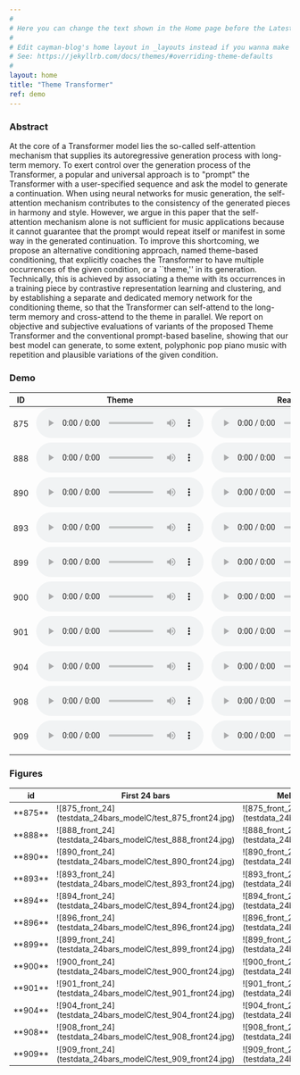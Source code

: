 ```yaml
---
#
# Here you can change the text shown in the Home page before the Latest Posts section.
#
# Edit cayman-blog's home layout in _layouts instead if you wanna make some changes
# See: https://jekyllrb.com/docs/themes/#overriding-theme-defaults
#
layout: home
title: "Theme Transformer"
ref: demo
---
```


### Abstract
<!-- Theme Transformer: Symbolic Music Generation with Theme-Conditioned Transformer -->

At the core of a Transformer model lies the so-called self-attention mechanism that supplies its autoregressive generation process with long-term memory. To exert control over the generation process of the Transformer, a popular and universal approach is to "prompt" the Transformer with a user-specified sequence and ask the model to generate a continuation. When using neural networks for music generation, the self-attention mechanism contributes to the consistency of the generated pieces in harmony and style. However, we argue in this paper that the self-attention mechanism alone is not sufficient for music applications because it cannot guarantee that the prompt would repeat itself or manifest in some way in the generated continuation. To improve this shortcoming, we propose an alternative conditioning approach, named theme-based conditioning, that explicitly coaches the Transformer to have multiple occurrences of the given condition, or a ``theme,'' in its generation. Technically, this is achieved by associating a theme with its occurrences in a training piece by contrastive representation learning and clustering, and by establishing a separate and dedicated memory network for the conditioning theme, so that the Transformer can self-attend to the long-term memory and cross-attend to the theme in parallel. We report on objective and subjective evaluations of variants of the proposed Theme Transformer and the conventional prompt-based baseline, showing that our best model can generate, to some extent, polyphonic pop piano music with repetition and plausible variations of the given condition. 

### Demo

| ID| Theme | Real Data | Baseline | Theme Transformer
| -- | -------- | -------- | -------- | -------- |
| 875 | <audio controls><source src="theme-transformer-audio/875_Theme.mp3" type="audio/mp3">Your browser does not support the audio element.</audio> | <audio controls><source src="theme-transformer-audio/875_Realdata.mp3" type="audio/mp3">Your browser does not support the audio element.</audio> | <audio controls><source src="theme-transformer-audio/875_Baseline.mp3" type="audio/mp3">Your browser does not support the audio element.</audio> | <audio controls><source src="theme-transformer-audio/875_ThemeTransformer.mp3" type="audio/mp3">Your browser does not support the audio element.</audio>|
| 888 | <audio controls><source src="theme-transformer-audio/888_Theme.mp3" type="audio/mp3">Your browser does not support the audio element.</audio> | <audio controls><source src="theme-transformer-audio/888_Realdata.mp3" type="audio/mp3">Your browser does not support the audio element.</audio> | <audio controls><source src="theme-transformer-audio/888_Baseline.mp3" type="audio/mp3">Your browser does not support the audio element.</audio> | <audio controls><source src="theme-transformer-audio/888_ThemeTransformer.mp3" type="audio/mp3">Your browser does not support the audio element.</audio>|
| 890 | <audio controls><source src="theme-transformer-audio/890_Theme.mp3" type="audio/mp3">Your browser does not support the audio element.</audio> | <audio controls><source src="theme-transformer-audio/890_Realdata.mp3" type="audio/mp3">Your browser does not support the audio element.</audio> | <audio controls><source src="theme-transformer-audio/890_Baseline.mp3" type="audio/mp3">Your browser does not support the audio element.</audio> | <audio controls><source src="theme-transformer-audio/890_ThemeTransformer.mp3" type="audio/mp3">Your browser does not support the audio element.</audio>|
| 893 | <audio controls><source src="theme-transformer-audio/893_Theme.mp3" type="audio/mp3">Your browser does not support the audio element.</audio> | <audio controls><source src="theme-transformer-audio/893_Realdata.mp3" type="audio/mp3">Your browser does not support the audio element.</audio> | <audio controls><source src="theme-transformer-audio/893_Baseline.mp3" type="audio/mp3">Your browser does not support the audio element.</audio> | <audio controls><source src="theme-transformer-audio/893_ThemeTransformer.mp3" type="audio/mp3">Your browser does not support the audio element.</audio>|
| 899 | <audio controls><source src="theme-transformer-audio/899_Theme.mp3" type="audio/mp3">Your browser does not support the audio element.</audio> | <audio controls><source src="theme-transformer-audio/899_Realdata.mp3" type="audio/mp3">Your browser does not support the audio element.</audio> | <audio controls><source src="theme-transformer-audio/899_Baseline.mp3" type="audio/mp3">Your browser does not support the audio element.</audio> | <audio controls><source src="theme-transformer-audio/899_ThemeTransformer.mp3" type="audio/mp3">Your browser does not support the audio element.</audio>|
| 900 | <audio controls><source src="theme-transformer-audio/900_Theme.mp3" type="audio/mp3">Your browser does not support the audio element.</audio> | <audio controls><source src="theme-transformer-audio/900_Realdata.mp3" type="audio/mp3">Your browser does not support the audio element.</audio> | <audio controls><source src="theme-transformer-audio/900_Baseline.mp3" type="audio/mp3">Your browser does not support the audio element.</audio> | <audio controls><source src="theme-transformer-audio/900_ThemeTransformer.mp3" type="audio/mp3">Your browser does not support the audio element.</audio>|
| 901 | <audio controls><source src="theme-transformer-audio/901_Theme.mp3" type="audio/mp3">Your browser does not support the audio element.</audio> | <audio controls><source src="theme-transformer-audio/901_Realdata.mp3" type="audio/mp3">Your browser does not support the audio element.</audio> | <audio controls><source src="theme-transformer-audio/901_Baseline.mp3" type="audio/mp3">Your browser does not support the audio element.</audio> | <audio controls><source src="theme-transformer-audio/901_ThemeTransformer.mp3" type="audio/mp3">Your browser does not support the audio element.</audio>|
| 904 | <audio controls><source src="theme-transformer-audio/904_Theme.mp3" type="audio/mp3">Your browser does not support the audio element.</audio> | <audio controls><source src="theme-transformer-audio/904_Realdata.mp3" type="audio/mp3">Your browser does not support the audio element.</audio> | <audio controls><source src="theme-transformer-audio/904_Baseline.mp3" type="audio/mp3">Your browser does not support the audio element.</audio> | <audio controls><source src="theme-transformer-audio/904_ThemeTransformer.mp3" type="audio/mp3">Your browser does not support the audio element.</audio>|
| 908 | <audio controls><source src="theme-transformer-audio/908_Theme.mp3" type="audio/mp3">Your browser does not support the audio element.</audio> | <audio controls><source src="theme-transformer-audio/908_Realdata.mp3" type="audio/mp3">Your browser does not support the audio element.</audio> | <audio controls><source src="theme-transformer-audio/908_Baseline.mp3" type="audio/mp3">Your browser does not support the audio element.</audio> | <audio controls><source src="theme-transformer-audio/908_ThemeTransformer.mp3" type="audio/mp3">Your browser does not support the audio element.</audio>|
| 909 | <audio controls><source src="theme-transformer-audio/909_Theme.mp3" type="audio/mp3">Your browser does not support the audio element.</audio> | <audio controls><source src="theme-transformer-audio/909_Realdata.mp3" type="audio/mp3">Your browser does not support the audio element.</audio> | <audio controls><source src="theme-transformer-audio/909_Baseline.mp3" type="audio/mp3">Your browser does not support the audio element.</audio> | <audio controls><source src="theme-transformer-audio/909_ThemeTransformer.mp3" type="audio/mp3">Your browser does not support the audio element.</audio>|


### Figures

<table>
<colgroup>
    <col width="10%" />
    <col width="45%" />
    <col width="45%" />
</colgroup>
<thead>
    <tr class="header">
    <th>id</th>
    <th>First 24 bars</th>
    <th>Melody Embedding Distance</th>
    </tr>
</thead>
<tbody>
<tr>
<td markdown="span">**875**</td>
<td markdown="span">![875_front_24](testdata_24bars_modelC/test_875_front24.jpg)</td>
<td markdown="span">![875_front_24](testdata_24bars_modelC/test_875_front24.jpg)</td>
</tr>
<tr>
<td markdown="span">**888**</td>
<td markdown="span">![888_front_24](testdata_24bars_modelC/test_888_front24.jpg)</td>
<td markdown="span">![888_front_24](testdata_24bars_modelC/test_888_front24.jpg)</td>
<tr>
<td markdown="span">**890**</td>
<td markdown="span">![890_front_24](testdata_24bars_modelC/test_890_front24.jpg)</td>
<td markdown="span">![890_front_24](testdata_24bars_modelC/test_890_front24.jpg)</td>
<tr>
<td markdown="span">**893**</td>
<td markdown="span">![893_front_24](testdata_24bars_modelC/test_893_front24.jpg)</td>
<td markdown="span">![893_front_24](testdata_24bars_modelC/test_893_front24.jpg)</td>
<tr>
<td markdown="span">**894**</td>
<td markdown="span">![894_front_24](testdata_24bars_modelC/test_894_front24.jpg)</td>
<td markdown="span">![894_front_24](testdata_24bars_modelC/test_894_front24.jpg)</td>
<tr>
<td markdown="span">**896**</td>
<td markdown="span">![896_front_24](testdata_24bars_modelC/test_896_front24.jpg)</td>
<td markdown="span">![896_front_24](testdata_24bars_modelC/test_896_front24.jpg)</td>
<tr>
<td markdown="span">**899**</td>
<td markdown="span">![899_front_24](testdata_24bars_modelC/test_899_front24.jpg)</td>
<td markdown="span">![899_front_24](testdata_24bars_modelC/test_899_front24.jpg)</td>
<tr>
<td markdown="span">**900**</td>
<td markdown="span">![900_front_24](testdata_24bars_modelC/test_900_front24.jpg)</td>
<td markdown="span">![900_front_24](testdata_24bars_modelC/test_900_front24.jpg)</td>
<tr>
<td markdown="span">**901**</td>
<td markdown="span">![901_front_24](testdata_24bars_modelC/test_901_front24.jpg)</td>
<td markdown="span">![901_front_24](testdata_24bars_modelC/test_901_front24.jpg)</td>
<tr>
<td markdown="span">**904**</td>
<td markdown="span">![904_front_24](testdata_24bars_modelC/test_904_front24.jpg)</td>
<td markdown="span">![904_front_24](testdata_24bars_modelC/test_904_front24.jpg)</td>
<tr>
<td markdown="span">**908**</td>
<td markdown="span">![908_front_24](testdata_24bars_modelC/test_908_front24.jpg)</td>
<td markdown="span">![908_front_24](testdata_24bars_modelC/test_908_front24.jpg)</td>
<tr>
<td markdown="span">**909**</td>
<td markdown="span">![909_front_24](testdata_24bars_modelC/test_909_front24.jpg)</td>
<td markdown="span">![909_front_24](testdata_24bars_modelC/test_909_front24.jpg)</td></tbody></table>

